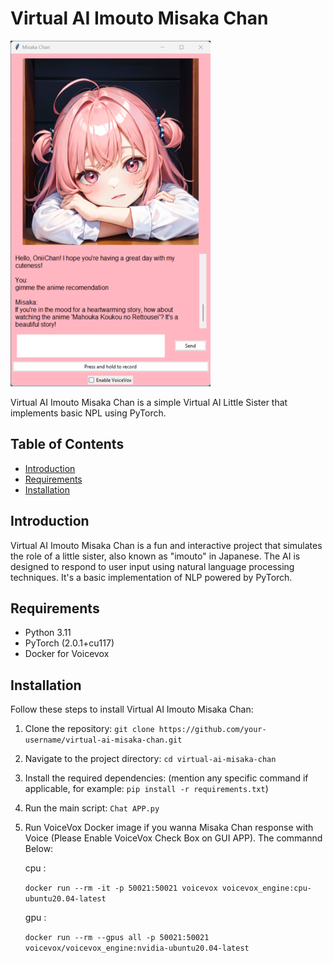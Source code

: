 # Virtual AI Imouto Misaka Chan

![Misaka Chan](example_gui.png)

Virtual AI Imouto Misaka Chan is a simple Virtual AI Little Sister that implements basic NPL using PyTorch.

## Table of Contents

- [Introduction](#introduction)
- [Requirements](#requirements)
- [Installation](#installation)

## Introduction

Virtual AI Imouto Misaka Chan is a fun and interactive project that simulates the role of a little sister, also known as "imouto" in Japanese. The AI is designed to respond to user input using natural language processing techniques. It's a basic implementation of NLP powered by PyTorch. 

## Requirements

- Python 3.11
- PyTorch (2.0.1+cu117)
- Docker for Voicevox 

## Installation

Follow these steps to install Virtual AI Imouto Misaka Chan:

1. Clone the repository: `git clone https://github.com/your-username/virtual-ai-misaka-chan.git`
2. Navigate to the project directory: `cd virtual-ai-misaka-chan`
3. Install the required dependencies: (mention any specific command if applicable, for example: `pip install -r requirements.txt`)
4. Run the main script: `Chat APP.py`
5. Run VoiceVox Docker image if you wanna Misaka Chan response with Voice (Please Enable VoiceVox Check Box on GUI APP). The commannd Below:


    cpu : 


    `docker run --rm -it -p 50021:50021 voicevox voicevox_engine:cpu-ubuntu20.04-latest`


    gpu : 

    
    `docker run --rm --gpus all -p 50021:50021 voicevox/voicevox_engine:nvidia-ubuntu20.04-latest`
 
